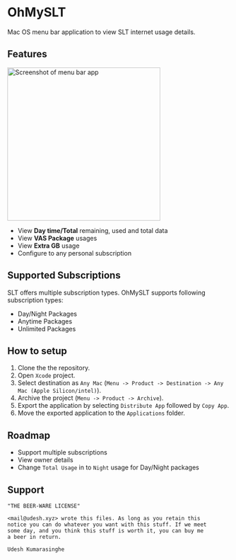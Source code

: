 #  OhMySLT

Mac OS menu bar application to view SLT internet usage details.

## Features

<img width="346" alt="Screenshot of menu bar app" src="https://user-images.githubusercontent.com/9572475/215938926-1c598ddf-2364-4d44-9cf7-2bcd573670ba.png">

- View **Day time/Total** remaining, used and total data
- View **VAS Package** usages
- View **Extra GB** usage
- Configure to any personal subscription

## Supported Subscriptions

SLT offers multiple subscription types. OhMySLT supports following subscription types:

- Day/Night Packages
- Anytime Packages
- Unlimited Packages

## How to setup

1. Clone the the repository.
2. Open `Xcode` project.
3. Select destination as `Any Mac` (`Menu -> Product -> Destination -> Any Mac (Apple Silicon/intel)`).
4. Archive the project (`Menu -> Product -> Archive`).
5. Export the application by selecting `Distribute App` followed by `Copy App`.
6. Move the exported application to the `Applications` folder.

## Roadmap

- Support multiple subscriptions
- View owner details
- Change `Total Usage` in to `Night` usage for Day/Night packages

## Support 

```
"THE BEER-WARE LICENSE"

<mail@udesh.xyz> wrote this files. As long as you retain this 
notice you can do whatever you want with this stuff. If we meet
some day, and you think this stuff is worth it, you can buy me 
a beer in return.

Udesh Kumarasinghe
```
